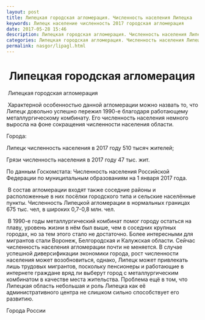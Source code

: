 ```yaml
---
layout: post
title: Липецкая городская агломерация. Численность населения Липецка 
keywords: Липецк население численность 2017 городская агломерация  
date: 2017-05-28 15:46
description: Липецкая городская агломерация. Численность населения Липецка 2017
categories: Липецкая городская агломерация. Численность населения Липецка 2017
permalink: nasgor/lipagl.html
---
```


#  Липецкая городская агломерация



 Липецкая городская агломерация



 Характерной особенностью данной агломерации можно назвать то, что Липецк довольно успешно пережил 1990-е благодаря работающему металлургическому комбинату. Его численность населения немного выросла на фоне сокращения численности населения области. 




Города:


Липецк численность населения в 2017 году  510 тысяч жителей;


Грязи численность населения в 2017 году 47 тыс. жит.



По данным Госкомстата: Численность населения Российской Федерации по муниципальным образованиям на 1 января 2017 года.




 В состав агломерации входят также соседние районы и расположенные в них посёлки городского типа и сельские населённые пункты.
Численность Липецкой агломерации в нормальных границах 675 тыс. чел, в широких 0,7-0,8 млн. чел.




 В 1990-е годы металлургический комбинат помог городу остаться на плаву, уровень жизни в нём был выше, чем в соседних крупных городах, но за тем этого стало не достаточно. Более интересными для мигрантов стали Воронеж, Белгородская и Калужская области. Сейчас численность населения агломерации почти не меняется. В случае успешной диверсификации экономики города, рост численности населения может возобновиться, однако, Липецк может привлекать лишь трудовых мигрантов, поскольку пенсионеры и работающие в интернете граждане вряд ли выберут город с металлургическим комбинатом в качестве места жительства. Проблема ещё в том, что Липецкая область небольшая и роль Липецка как её административного центра не слишком сильно способствует его развитию. 



Города России

		
